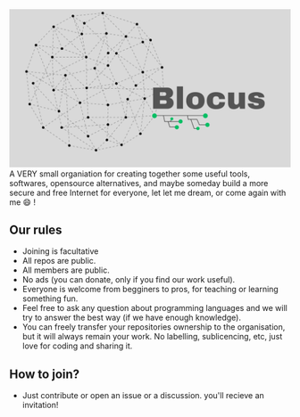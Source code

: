 <div align='center'>
  <img src='profile/Blocus_readme.png'>
</div

  A VERY small organiation for creating together some useful tools, softwares, opensource alternatives, and maybe someday build a more secure and free Internet for everyone, let let me dream, or come again with me 😄 !


## Our rules
- Joining is facultative
- All repos are public.
- All members are public.
- No ads (you can donate, only if you find our work useful).
- Everyone is welcome from begginers to pros, for teaching or learning something fun.
- Feel free to ask any question about programming languages and we will try to answer the best way (if we have enough knowledge).
- You can freely transfer your repositories ownership to the organisation, but it will always remain your work. No labelling, sublicencing, etc, just love for coding and sharing it.

## How to join?
- Just contribute or open an issue or a discussion. you'll recieve an invitation!

